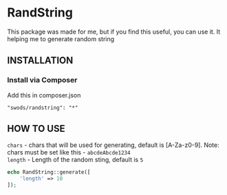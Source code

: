 RandString
============================

This package was made for me, but if you find this useful, you can use it.
It helping me to generate random string

INSTALLATION
------------

### Install via Composer

Add this in composer.json

~~~
"swods/randstring": "*"
~~~

HOW TO USE
------------

`chars` - chars that will be used for generating, default is [A-Za-z0-9]. Note: chars must be set like this - `abcdeAbcde1234`  
`length` - Length of the random sting, default is `5`  

```php
echo RandString::generate([
    'length' => 10
]);
```